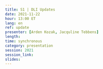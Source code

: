 ```yaml
---
title: S1 | DLI Updates
date: 2021-11-22
hour: 13:00 ET
lang: en
ref: update
presenter: [Arden Kozak, Jacquline Tebbens]
length:
time: synchronous
category: presentation
session: 2021
session_link:
slides:
---
```

